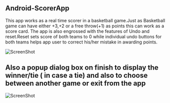## Android-ScorerApp
This app works as a real time scorer in a basketball game.Just as Basketball game can have either +3,+2 or a free throw(+1) as points this can work as a score card.
The app is also engrossed with the features of Undo and reset.Reset sets score of both teams to 0 while individual undo buttons for both teams helps app user to correct his/her mistake in awarding points.

![ScreenShot](https://github.com/chanmol1999/android-ScorerApp/blob/master/Scorecounter/121.jpeg)

## Also a popup dialog box on finish to display the winner/tie ( in case a tie) and also to choose between another game or exit from the app

![ScreenShot](https://github.com/chanmol1999/android-ScorerApp/blob/master/Scorecounter/131.jpeg)
